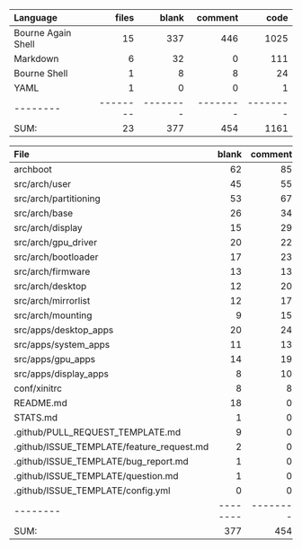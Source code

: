 Language|files|blank|comment|code
:-------|-------:|-------:|-------:|-------:
Bourne Again Shell|15|337|446|1025
Markdown|6|32|0|111
Bourne Shell|1|8|8|24
YAML|1|0|0|1
--------|--------|--------|--------|--------
SUM:|23|377|454|1161

File|blank|comment|code
:-------|-------:|-------:|-------:
archboot|62|85|244
src/arch/user|45|55|179
src/arch/partitioning|53|67|164
src/arch/base|26|34|71
src/arch/display|15|29|66
src/arch/gpu_driver|20|22|57
src/arch/bootloader|17|23|49
src/arch/firmware|13|13|46
src/arch/desktop|12|20|36
src/arch/mirrorlist|12|17|34
src/arch/mounting|9|15|13
src/apps/desktop_apps|20|24|24
src/apps/system_apps|11|13|16
src/apps/gpu_apps|14|19|16
src/apps/display_apps|8|10|10
conf/xinitrc|8|8|24
README.md|18|0|38
STATS.md|1|0|28
.github/PULL_REQUEST_TEMPLATE.md|9|0|20
.github/ISSUE_TEMPLATE/feature_request.md|2|0|9
.github/ISSUE_TEMPLATE/bug_report.md|1|0|8
.github/ISSUE_TEMPLATE/question.md|1|0|8
.github/ISSUE_TEMPLATE/config.yml|0|0|1
--------|--------|--------|--------
SUM:|377|454|1161
